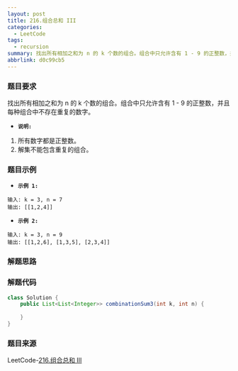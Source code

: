 ```yaml
---
layout: post
title: 216.组合总和 III
categories:
  - LeetCode
tags:
  - recursion
summary: 找出所有相加之和为 n 的 k 个数的组合。组合中只允许含有 1 - 9 的正整数，并且每种组合中不存在重复的数字。
abbrlink: d0c99cb5
---
```


### 题目要求
找出所有相加之和为 n 的 k 个数的组合。组合中只允许含有 1 - 9 的正整数，并且每种组合中不存在重复的数字。

- **`说明:`**
1. 所有数字都是正整数。
1. 解集不能包含重复的组合。 

### 题目示例
- **`示例 1:`**
```
输入: k = 3, n = 7
输出: [[1,2,4]]
```

- **`示例 2:`**
```
输入: k = 3, n = 9
输出: [[1,2,6], [1,3,5], [2,3,4]]
```

### 解题思路



### 解题代码
```java
class Solution {
    public List<List<Integer>> combinationSum3(int k, int n) {
        
    }
}
```



### 题目来源
LeetCode-[216.组合总和 III](https://leetcode-cn.com/problems/combination-sum-iii/)
